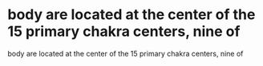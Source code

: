 # body are located at the center of the 15 primary chakra centers, nine of

body are located at the center of the 15 primary chakra centers, nine of